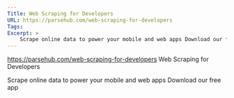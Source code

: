 ```yaml
---
Title: Web Scraping for Developers
URL: https://parsehub.com/web-scraping-for-developers
Tags: 
Excerpt: >
    Scrape online data to power your mobile and web apps Download our free app
---
```

https://parsehub.com/web-scraping-for-developers
Web Scraping for Developers

Scrape online data to power your mobile and web apps Download our free app